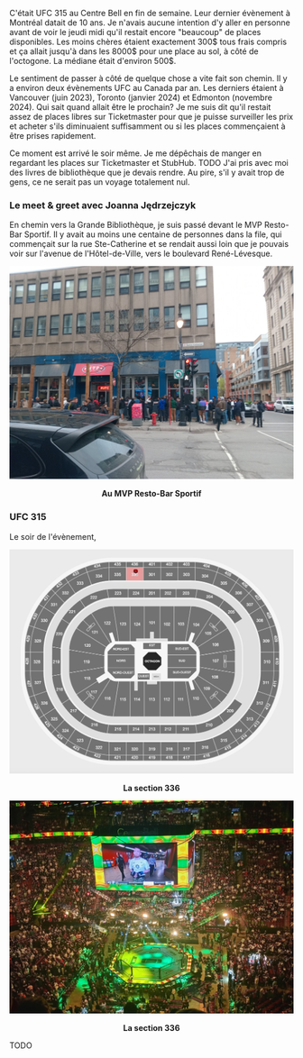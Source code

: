 C'était UFC 315 au Centre Bell en fin de semaine. Leur dernier évènement à Montréal datait de 10 ans. Je n'avais aucune intention d'y aller en personne avant de voir le jeudi midi qu'il restait encore "beaucoup" de places disponibles. Les moins chères étaient exactement 300$ tous frais compris et ça allait jusqu'à dans les 8000$ pour une place au sol, à côté de l'octogone. La médiane était d'environ 500$.

Le sentiment de passer à côté de quelque chose a vite fait son chemin. Il y a environ deux évènements UFC au Canada par an. Les derniers étaient à Vancouver (juin 2023), Toronto (janvier 2024) et Edmonton (novembre 2024). Qui sait quand allait être le prochain? Je me suis dit qu'il restait assez de places libres sur Ticketmaster pour que je puisse surveiller les prix et acheter s'ils diminuaient suffisamment ou si les places commençaient à être prises rapidement.

Ce moment est arrivé le soir même. Je me dépêchais de manger en regardant les places sur Ticketmaster et StubHub. TODO  J'ai pris avec moi des livres de bibliothèque que je devais rendre. Au pire, s'il y avait trop de gens, ce ne serait pas un voyage totalement nul.

### Le meet & greet avec Joanna Jędrzejczyk
En chemin vers la Grande Bibliothèque, je suis passé devant le MVP Resto-Bar Sportif. Il y avait au moins une centaine de personnes dans la file, qui commençait sur la rue Ste-Catherine et se rendait aussi loin que je pouvais voir sur l'avenue de l'Hôtel-de-Ville, vers le boulevard René-Lévesque.

![Au MVP Resto-Bar Sportif](/assets/2025/05/20250510_ufc315/mvp1.jpg)
<p align="center"><b>Au MVP Resto-Bar Sportif</b></p>

### UFC 315
Le soir de l'évènement, 

![At the airport](/assets/2025/05/20250510_ufc315/octagon.png)
<p align="center"><b>La section 336</b></p>

![At the airport](/assets/2025/05/20250510_ufc315/jdm_walkout.jpg)
<p align="center"><b>La section 336</b></p>

TODO

